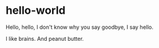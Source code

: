 # hello-world
Hello, hello, I don't know why you say goodbye, I say hello.

I like brains.
And peanut butter.

